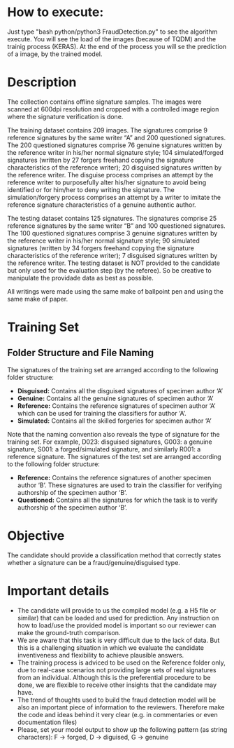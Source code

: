 # How to execute:

Just type "bash  python/python3 FraudDetection.py" to see the algorithm execute. You will see the load of the images (because of TQDM) and the trainig process (KERAS). At the end of the process you will se the prediction of a image, by the trained model. 

# Description

The collection contains offline signature samples. The images were scanned at 600dpi resolution and cropped with a controlled image region where the signature verification is done.

The training dataset contains 209 images. The signatures comprise 9 reference signatures by the same writer “A” and 200 questioned signatures. The 200 questioned signatures comprise 76 genuine signatures written by the reference writer in his/her normal signature style; 104 simulated/forged signatures (written by 27 forgers freehand copying the signature characteristics of the reference writer); 20 disguised signatures written by the reference writer. The disguise process comprises an attempt by the reference writer to purposefully alter his/her signature to avoid being identified or for him/her to deny writing the signature. The simulation/forgery process comprises an attempt by a writer to imitate the reference signature characteristics of a genuine authentic author.

The testing dataset contains 125 signatures. The signatures comprise 25 reference signatures by the same writer “B” and 100 questioned signatures. The 100 questioned signatures comprise 3 genuine signatures written by the reference writer in his/her normal signature style; 90 simulated signatures (written by 34 forgers freehand copying the signature characteristics of the reference writer); 7 disguised signatures written by the reference writer. The testing dataset is NOT provided to the candidate but only used for the evaluation step (by the referee). So be creative to manipulate the providade data as best as possible.

All writings were made using the same make of ballpoint pen and using the same make of paper.

# Training Set

## Folder Structure and File Naming

The signatures of the training set are arranged according to the following folder structure:

- **Disguised:** Contains all the disguised signatures of specimen author ‘A’
- **Genuine:** Contains all the genuine signatures of specimen author ‘A’
- **Reference:** Contains the reference signatures of specimen author ‘A’ which can be used for training the classifiers for author ‘A’.
- **Simulated:** Contains all the skilled forgeries for specimen author ‘A’

Note that the naming convention also reveals the type of signature for the training set. For example, D023: disguised signatures, G003: a genuine signature, S001: a forged/simulated signature, and similarly R001: a reference signature. The signatures of the test set are arranged according to the following folder structure:

- **Reference:** Contains the reference signatures of another specimen author ‘B’. These signatures are used to train the classifier for verifying authorship of the specimen author ‘B’.
- **Questioned:** Contains all the signatures for which the task is to verify authorship of the specimen author ‘B’.

# Objective

The candidate should provide a classification method that correctly states whether a signature can be a fraud/genuine/disguised type.

# Important details

- The candidate will provide to us the compiled model (e.g. a H5 file or similar) that can be loaded and used for prediction. Any instruction on how to load/use the provided model is important so our reviewer can make the ground-truth comparison.
- We are aware that this task is very difficult due to the lack of data. But this is a challenging situation in which we evaluate the candidate inventiveness and flexibility to achieve plausible answers.
- The training process is adviced to be used on the Reference folder only, due to real-case scenarios not providing large sets of real signatures from an individual. Although this is the preferential procedure to be done, we are flexible to receive other insights that the candidate may have.
- The trend of thoughts used to build the fraud detection model will be also an important piece of information to the reviewers. Therefore make the code and ideas behind it very clear (e.g. in commentaries or even documentation files)
- Please, set your model output to show up the following pattern (as string characters): F -> forged, D -> diguised, G -> genuine
